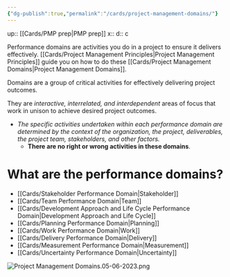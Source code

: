 ```yaml
---
{"dg-publish":true,"permalink":"/cards/project-management-domains/"}
---
```


up:: [[Cards/PMP prep\|PMP prep]]
x:: 
d:: c

Performance domains are activities you do in a project to ensure it delivers effectively. 
[[Cards/Project Management Principles\|Project Management Principles]] guide you on how to do these [[Cards/Project Management Domains\|Project Management Domains]].

Domains are a group of critical activities for effectively delivering project outcomes.

They are *interactive, interrelated, and interdependent* areas of focus that work in unison to achieve desired project outcomes.
- *The specific activities undertaken within each performance domain are determined by the context of the organization, the project, deliverables, the project team, stakeholders, and other factors.*
	- **There are no right or wrong activities in these domains**.

# What are the performance domains?
- [[Cards/Stakeholder Performance Domain\|Stakeholder]]
- [[Cards/Team Performance Domain\|Team]]
- [[Cards/Development Approach and Life Cycle Performance Domain\|Development Approach and Life Cycle]]
- [[Cards/Planning Performance Domain\|Planning]]
- [[Cards/Work Performance Domain\|Work]]
- [[Cards/Delivery Performance Domain\|Delivery]]
- [[Cards/Measurement Performance Domain\|Measurement]]
- [[Cards/Uncertainty Performance Domain\|Uncertainty]]


![Project Management Domains.05-06-2023.png](/img/user/Extras/Images/Project%20Management%20Domains.05-06-2023.png)



